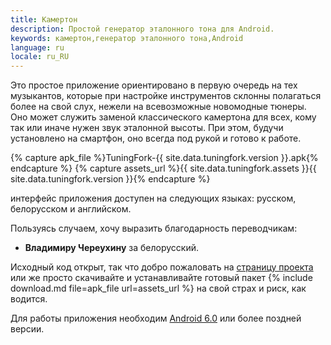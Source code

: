 ```yaml
---
title: Камертон
description: Простой генератор эталонного тона для Android.
keywords: камертон,генератор эталонного тона,Android
language: ru
locale: ru_RU
---
```


Это простое приложение ориентировано в первую очередь на тех
музыкантов, которые при настройке инструментов склонны полагаться
более на свой слух, нежели на всевозможные новомодные тюнеры. Оно
может служить заменой классического камертона для всех, кому так или
иначе нужен звук эталонной высоты. При этом, будучи установлено на
смартфон, оно всегда под рукой и готово к работе.

{% capture apk_file %}TuningFork-{{ site.data.tuningfork.version }}.apk{% endcapture %}
{% capture assets_url %}{{ site.data.tuningfork.assets }}{{ site.data.tuningfork.version }}{% endcapture %}

интерфейс приложения доступен на следующих языках: русском,
белорусском и английском.

Пользуясь случаем, хочу выразить благодарность переводчикам:

- **Владимиру Череухину** за белорусский.

Исходный код открыт, так что добро пожаловать на
[страницу проекта](https://github.com/poretsky/TuningFork) или же
просто скачивайте и устанавливайте готовый пакет
{% include download.md file=apk_file url=assets_url %}
на свой страх и риск, как водится.

Для работы приложения необходим
[Android 6.0](https://ru.wikipedia.org/wiki/Android_Marshmallow)
или более поздней версии.
